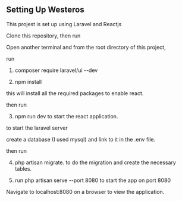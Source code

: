 
## Setting Up Westeros
This projest is set up using Laravel and Reactjs

Clone this repository, then run


Open another terminal and from the root directory of this project,

 run

 1) composer require laravel/ui --dev



2) npm install


this will install all the required packages to enable react.

then run 

3) npm run dev to start the react application.

to start the laravel server

create a database (I used mysql) and link to it in the .env file.

then run 

4) php artisan migrate. to do the migration and create the necessary tables.

5) run php artisan serve --port 8080 to start the app on port 8080

Navigate to localhost:8080 on a browser to view the application.